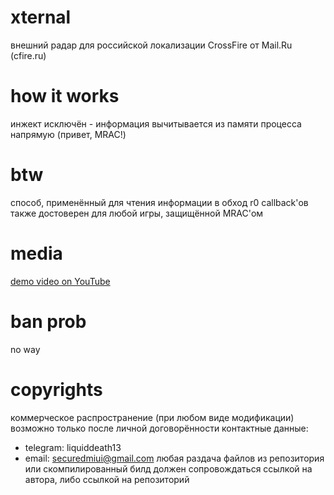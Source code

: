 # xternal
внешний радар для российской локализации CrossFire от Mail.Ru (cfire.ru)
# how it works
инжект исключён - информация вычитывается из памяти процесса напрямую (привет, MRAC!)
# btw
способ, применённый для чтения информации в обход r0 callback'ов также достоверен для любой игры, защищённой MRAC'ом
# media
[demo video on YouTube](https://www.youtube.com/watch?v=0P9JFTsA8EI)
# ban prob
no way
# copyrights
коммерческое распространение (при любом виде модификации) возможно только после личной договорённости
контактные данные:
- telegram: liquiddeath13
- email: securedmiui@gmail.com
любая раздача файлов из репозитория или скомпилированный билд должен сопровождаться ссылкой на автора, либо ссылкой на репозиторий
